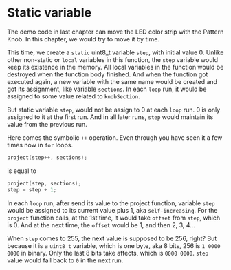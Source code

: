 # Static variable

The demo code in last chapter can move the LED color strip with the Pattern Knob. In this chapter, we would try to move it by time.

This time, we create a `static` uint8_t variable `step`, with initial value 0. Unlike other non-static or `local` variables in this function, the `step` variable would keep its existence in the memory. All local variables in the function would be destroyed when the function body finished. And when the function got executed again, a new variable with the same name would be created and got its assignment, like variable `sections`. In each `loop` run, it would be assigned to some value related to `knobSection`.

But static variable `step`, would not be assign to 0 at each `loop` run. 0 is only assigned to it at the first run. And in all later runs, `step` would maintain its value from the previous run.

Here comes the symbolic `++` operation. Even through you have seen it a few times now in `for` loops.

```c
project(step++, sections);
```

is equal to

```c
project(step, sections);
step = step + 1;
```

In each `loop` run, after send its value to the project function, variable `step` would be assigned to its current value plus 1, aka `self-increasing`. For the `project` function calls, at the 1st time, it would take `offset` from `step`, which is 0. And at the next time, the `offset` would be 1, and then 2, 3, 4...

When `step` comes to 255, the next value is supposed to be 256, right? But because it is a `uint8_t` variable, which is one byte, aka 8 bits, 256 is `1 0000 0000` in binary. Only the last 8 bits take affects, which is `0000 0000`. `step` value would fall back to `0` in the next run.
